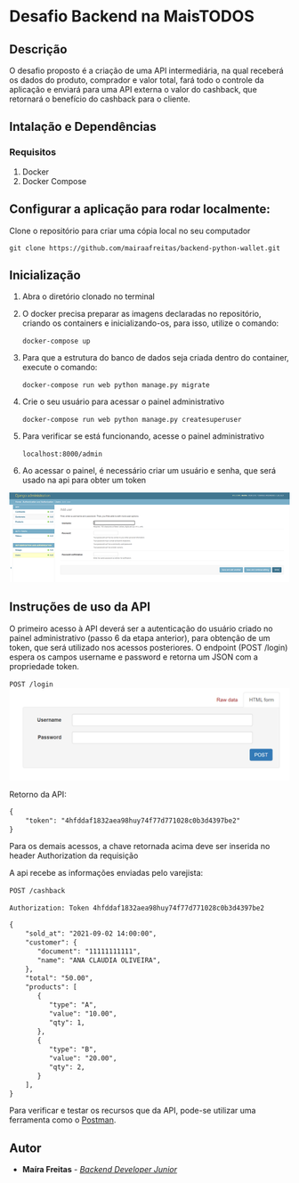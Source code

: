 
# Desafio Backend na MaisTODOS

## Descrição
O desafio proposto é a criação de uma API intermediária, na qual receberá os dados do produto,
comprador e valor total, fará todo o controle da aplicação e  enviará para uma API externa
o valor do cashback, que retornará o benefício do cashback para o cliente.


## Intalação e Dependências

### Requisitos
1. Docker
2. Docker Compose

## Configurar a aplicação para rodar localmente:
Clone o repositório para criar uma cópia local no seu computador 

	git clone https://github.com/mairaafreitas/backend-python-wallet.git

## Inicialização
1. Abra o diretório clonado no terminal

1. O docker precisa preparar as imagens declaradas no repositório, criando os containers e inicializando-os,
para isso, utilize o comando:
   
	``docker-compose up``
   
3. Para que a estrutura do banco de dados seja criada dentro do container, execute o comando:
	
    ``docker-compose run web python manage.py migrate``
   
4. Crie o seu usuário para acessar o painel administrativo
   
	``docker-compose run web python manage.py createsuperuser``
   
5. Para verificar se está funcionando, acesse o painel administrativo
   
	``localhost:8000/admin ``
   
6. Ao acessar o painel, é necessário criar um usuário e senha, que será usado na api para obter um token 

![create user](./docs/create-user.png)

## Instruções de uso da API
O primeiro acesso à API deverá ser a autenticação do usuário criado no painel administrativo (passo 6 da etapa anterior),
para obtenção de um token, que será utilizado nos acessos posteriores. 
O endpoint (POST /login) 
espera os campos username e password e retorna um JSON com a propriedade token.

``POST /login``
![get token](./docs/get-token.png)

Retorno da API:

```
{
    "token": "4hfddaf1832aea98huy74f77d771028c0b3d4397be2"
}
```

Para os demais acessos, a chave retornada acima deve ser inserida no header Authorization da requisição


A api recebe as informações enviadas pelo varejista:

``POST /cashback``


``
Authorization: Token 4hfddaf1832aea98huy74f77d771028c0b3d4397be2
``

```
{
    "sold_at": "2021-09-02 14:00:00",
    "customer": {
       "document": "11111111111",
       "name": "ANA CLAUDIA OLIVEIRA",
    },
    "total": "50.00",
    "products": [
       {
          "type": "A",
          "value": "10.00",
          "qty": 1,
       },
       {
          "type": "B",
          "value": "20.00",
          "qty": 2,
       }
    ],
}
```

Para verificar e testar os recursos que da API, pode-se utilizar uma ferramenta como o [Postman](https://www.postman.com/).

## Autor
* **Maíra Freitas** - [*Backend Developer Junior*](https://github.com/mairaafreitas)